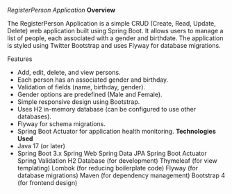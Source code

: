 *RegisterPerson Application*
**Overview**

The RegisterPerson Application is a simple CRUD (Create, Read, Update, Delete) web application built using Spring Boot. It allows users to manage a list of people, each associated with a gender and birthdate. The application is styled using Twitter Bootstrap and uses Flyway for database migrations.

Features
- Add, edit, delete, and view persons.
- Each person has an associated gender and birthday.
- Validation of fields (name, birthday, gender).
- Gender options are predefined (Male and Female).
- Simple responsive design using Bootstrap.
- Uses H2 in-memory database (can be configured to use other databases).
- Flyway for schema migrations.
- Spring Boot Actuator for application health monitoring.
**Technologies Used**
- Java 17 (or later)
- Spring Boot 3.x
Spring Web
Spring Data JPA
Spring Boot Actuator
Spring Validation
H2 Database (for development)
Thymeleaf (for view templating)
Lombok (for reducing boilerplate code)
Flyway (for database migrations)
Maven (for dependency management)
Bootstrap 4 (for frontend design)
